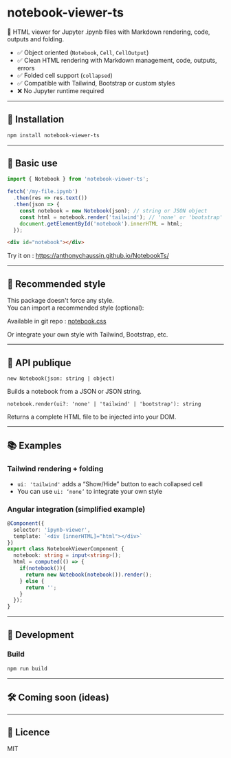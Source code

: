 # notebook-viewer-ts

📘 HTML viewer for Jupyter .ipynb files with Markdown rendering, code, outputs and folding.

- ✅ Object oriented (`Notebook`, `Cell`, `CellOutput`)
- ✅ Clean HTML rendering with Markdown management, code, outputs, errors
- ✅ Folded cell support (`collapsed`)
- ✅ Compatible with Tailwind, Bootstrap or custom styles
- ❌ No Jupyter runtime required

---

## 🚀 Installation

```bash
npm install notebook-viewer-ts
```

---

## 🔧 Basic use

```ts
import { Notebook } from 'notebook-viewer-ts';

fetch('/my-file.ipynb')
  .then(res => res.text())
  .then(json => {
    const notebook = new Notebook(json); // string or JSON object
    const html = notebook.render('tailwind'); // 'none' or 'bootstrap' to
    document.getElementById('notebook').innerHTML = html;
  });
```

```html
<div id="notebook"></div>
```

Try it on : https://anthonychaussin.github.io/NotebookTs/

---

## 💅 Recommended style

This package doesn't force any style.  
You can import a recommended style (optional):

Available in git repo : [notebook.css](https://github.com/anthonychaussin/NotebookTs/blob/master/demo/notebook.css)

Or integrate your own style with Tailwind, Bootstrap, etc.

---

## 📘 API publique

`new Notebook(json: string | object)`

Builds a notebook from a JSON or JSON string.

`notebook.render(ui?: 'none' | 'tailwind' | 'bootstrap'): string`

Returns a complete HTML file to be injected into your DOM.

---

## 📚 Examples

### Tailwind rendering + folding
- `ui: 'tailwind'` adds a “Show/Hide” button to each collapsed cell
- You can use `ui: ‘none’` to integrate your own style

### Angular integration (simplified example)

```ts
@Component({
  selector: 'ipynb-viewer',
  template: `<div [innerHTML]="html"></div>`
})
export class NotebookViewerComponent {
  notebook: string = input<string>();
  html = computed(() => {
    if(notebook()){
      return new Notebook(notebook()).render();
    } else {
      return '';
    }
  });
}
```

---

## 🔧 Development

### Build

```bash
npm run build
```
---

## 🛠️ Coming soon (ideas)


---

## 📄 Licence

MIT
